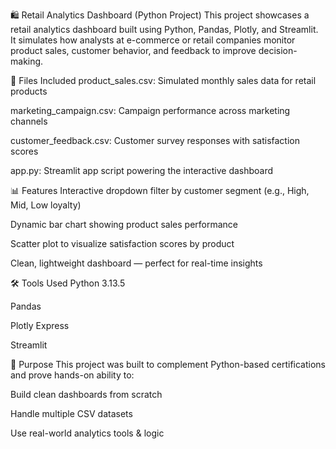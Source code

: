 🛍 Retail Analytics Dashboard (Python Project)
This project showcases a retail analytics dashboard built using Python, Pandas, Plotly, and Streamlit. It simulates how analysts at e-commerce or retail companies monitor product sales, customer behavior, and feedback to improve decision-making.

📁 Files Included
product_sales.csv: Simulated monthly sales data for retail products

marketing_campaign.csv: Campaign performance across marketing channels

customer_feedback.csv: Customer survey responses with satisfaction scores

app.py: Streamlit app script powering the interactive dashboard

📊 Features
Interactive dropdown filter by customer segment (e.g., High, Mid, Low loyalty)

Dynamic bar chart showing product sales performance

Scatter plot to visualize satisfaction scores by product

Clean, lightweight dashboard — perfect for real-time insights

🛠 Tools Used
Python 3.13.5

Pandas

Plotly Express

Streamlit

🧠 Purpose
This project was built to complement Python-based certifications and prove hands-on ability to:

Build clean dashboards from scratch

Handle multiple CSV datasets

Use real-world analytics tools & logic



